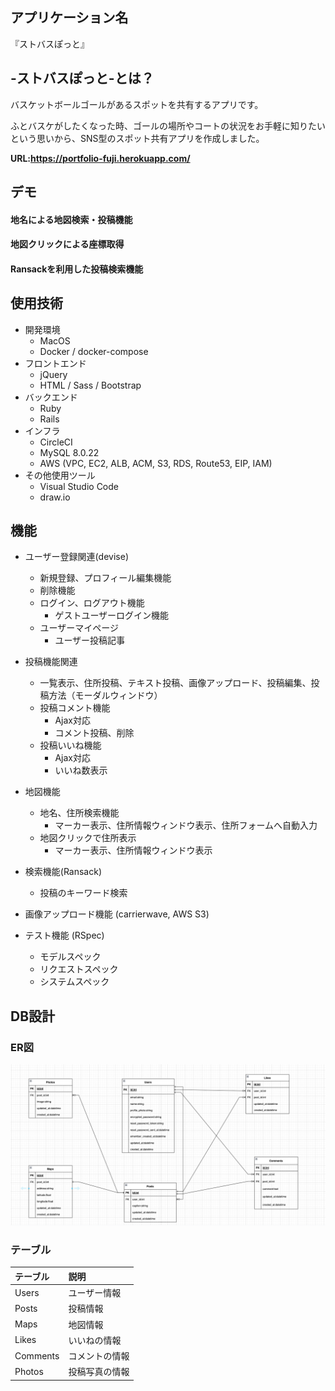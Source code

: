 ## **アプリケーション名**
  『ストバスぽっと』
## **-ストバスぽっと-とは？**
  バスケットボールゴールがあるスポットを共有するアプリです。

  ふとバスケがしたくなった時、ゴールの場所やコートの状況をお手軽に知りたいという思いから、SNS型のスポット共有アプリを作成しました。

  **URL:https://portfolio-fuji.herokuapp.com/**
## デモ
#### 地名による地図検索・投稿機能
#### 地図クリックによる座標取得
#### Ransackを利用した投稿検索機能
## **使用技術**
- 開発環境
  - MacOS
  - Docker / docker-compose
- フロントエンド
  - jQuery 
  - HTML / Sass / Bootstrap
- バックエンド
  - Ruby 
  - Rails 
- インフラ
  - CircleCI
  - MySQL 8.0.22
  - AWS (VPC, EC2, ALB, ACM, S3, RDS, Route53, EIP, IAM)
- その他使用ツール
  - Visual Studio Code
  - draw.io

## 機能
- ユーザー登録関連(devise)
  - 新規登録、プロフィール編集機能
  - 削除機能
  - ログイン、ログアウト機能
    - ゲストユーザーログイン機能
  - ユーザーマイページ
    - ユーザー投稿記事

- 投稿機能関連
  - 一覧表示、住所投稿、テキスト投稿、画像アップロード、投稿編集、投稿方法（モーダルウィンドウ）
  - 投稿コメント機能
    - Ajax対応
    - コメント投稿、削除
  - 投稿いいね機能
    - Ajax対応
    - いいね数表示

- 地図機能
  - 地名、住所検索機能
    - マーカー表示、住所情報ウィンドウ表示、住所フォームへ自動入力
  - 地図クリックで住所表示
    - マーカー表示、住所情報ウィンドウ表示

- 検索機能(Ransack)
  - 投稿のキーワード検索

- 画像アップロード機能 (carrierwave, AWS S3)

- テスト機能 (RSpec)
  - モデルスペック
  - リクエストスペック
  - システムスペック
## DB設計
### ER図

![](src/app/javascript/images/ER.png)
### テーブル
| **テーブル** | **説明** |
| :---     | :---         |
| Users    | ユーザー情報   |
| Posts    | 投稿情報      |
| Maps     | 地図情報      |
| Likes    | いいねの情報   |
| Comments | コメントの情報 |
| Photos   | 投稿写真の情報 |

